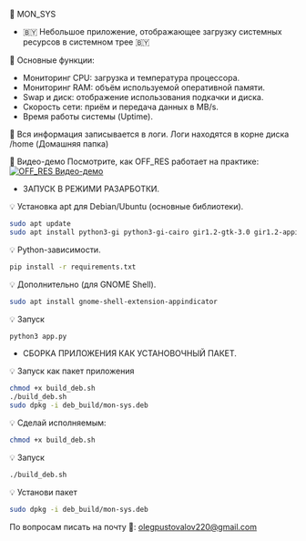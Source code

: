 🔌 MON_SYS
- 🇧🇾 Небольшое приложение, отображающее загрузку системных ресурсов в системном трее 🇧🇾 
 
🧾 Основные функции:
- Мониторинг CPU: загрузка и температура процессора.
- Мониторинг RAM: объём используемой оперативной памяти.
- Swap и диск: отображение использования подкачки и диска.
- Скорость сети: приём и передача данных в MB/s.
- Время работы системы (Uptime).

📝 Вся информация записывается в логи. Логи находятся в корне диска /home (Домашняя папка)

🎥 Видео-демо
Посмотрите, как OFF_RES работает на практике:
[![OFF_RES Видео-демо](https://img.youtube.com/vi/AVzxt623t2A/0.jpg)](https://www.youtube.com/watch?v=lcWTL0O7paI)

-  ЗАПУСК В РЕЖИМИ РАЗАРБОТКИ.

💡 Установка apt для Debian/Ubuntu (основные библиотеки).
```bash
sudo apt update
sudo apt install python3-gi python3-gi-cairo gir1.2-gtk-3.0 gir1.2-appindicator3-0.1
```
💡 Python-зависимости.
```bash
pip install -r requirements.txt
```

💡 Дополнительно (для GNOME Shell).
```bash
sudo apt install gnome-shell-extension-appindicator
```

💡 Запуск
```bash
python3 app.py
```

-  СБОРКА ПРИЛОЖЕНИЯ КАК УСТАНОВОЧНЫЙ ПАКЕТ.

💡 Запуск как пакет приложения
```bash
chmod +x build_deb.sh
./build_deb.sh
sudo dpkg -i deb_build/mon-sys.deb
```
💡 Сделай исполняемым:
```bash
chmod +x build_deb.sh
```

💡 Запуск
```bash
./build_deb.sh
```

💡 Установи пакет
```bash
sudo dpkg -i deb_build/mon-sys.deb
```

По вопросам писать на почту 📨: olegpustovalov220@gmail.com 